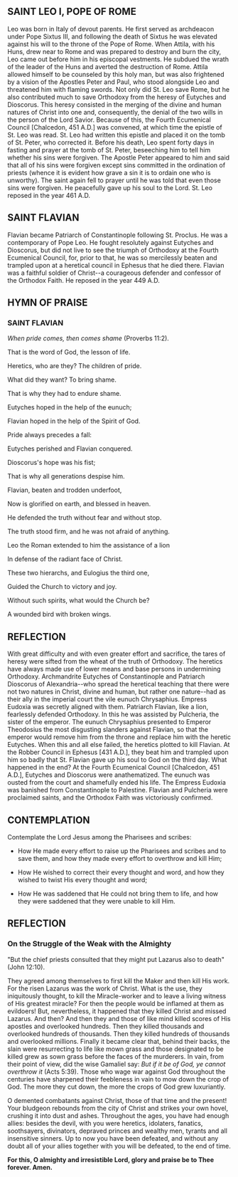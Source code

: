 ## SAINT LEO I, POPE OF ROME

Leo was born in Italy of devout parents. He first served as archdeacon under Pope Sixtus III, and following the death of Sixtus he was elevated against his will to the throne of the Pope of Rome. When Attila, with his Huns, drew near to Rome and was prepared to destroy and burn the city, Leo came out before him in his episcopal vestments. He subdued the wrath of the leader of the Huns and averted the destruction of Rome. Attila allowed himself to be counseled by this holy man, but was also frightened by a vision of the Apostles Peter and Paul, who stood alongside Leo and threatened him with flaming swords. Not only did St. Leo save Rome, but he also contributed much to save Orthodoxy from the heresy of Eutyches and Dioscorus. This heresy consisted in the merging of the divine and human natures of Christ into one and, consequently, the denial of the two wills in the person of the Lord Savior. Because of this, the Fourth Ecumenical Council [Chalcedon, 451 A.D.] was convened, at which time the epistle of St. Leo was read. St. Leo had written this epistle and placed it on the tomb of St. Peter, who corrected it. Before his death, Leo spent forty days in fasting and prayer at the tomb of St. Peter, beseeching him to tell him whether his sins were forgiven. The Apostle Peter appeared to him and said that all of his sins were forgiven except sins committed in the ordination of priests (whence it is evident how grave a sin it is to ordain one who is unworthy). The saint again fell to prayer until he was told that even those sins were forgiven. He peacefully gave up his soul to the Lord. St. Leo reposed in the year 461 A.D.

  

## SAINT FLAVIAN

Flavian became Patriarch of Constantinople following St. Proclus. He was a contemporary of Pope Leo. He fought resolutely against Eutyches and Dioscorus, but did not live to see the triumph of Orthodoxy at the Fourth Ecumenical Council, for, prior to that, he was so mercilessly beaten and trampled upon at a heretical council in Ephesus that he died there. Flavian was a faithful soldier of Christ--a courageous defender and confessor of the Orthodox Faith. He reposed in the year 449 A.D.

  

## HYMN OF PRAISE

### SAINT FLAVIAN

*When pride comes, then comes shame* (Proverbs 11:2).

That is the word of God, the lesson of life.

Heretics, who are they? The children of pride.

What did they want? To bring shame.

That is why they had to endure shame.

Eutyches hoped in the help of the eunuch;

Flavian hoped in the help of the Spirit of God.

Pride always precedes a fall:

Eutyches perished and Flavian conquered.

Dioscorus's hope was his fist;

That is why all generations despise him.

Flavian, beaten and trodden underfoot,

Now is glorified on earth, and blessed in heaven.

He defended the truth without fear and without stop.

The truth stood firm, and he was not afraid of anything.

Leo the Roman extended to him the assistance of a lion

In defense of the radiant face of Christ.

These two hierarchs, and Eulogius the third one,

Guided the Church to victory and joy.

Without such spirits, what would the Church be?

A wounded bird with broken wings.

  

## REFLECTION

With great difficulty and with even greater effort and sacrifice, the tares of heresy were sifted from the wheat of the truth of Orthodoxy. The heretics have always made use of lower means and base persons in undermining Orthodoxy. Archmandrite Eutyches of Constantinople and Patriarch Dioscorus of Alexandria--who spread the heretical teaching that there were not two natures in Christ, divine and human, but rather one nature--had as their ally in the imperial court the vile eunuch Chrysaphius. Empress Eudoxia was secretly aligned with them. Patriarch Flavian, like a lion, fearlessly defended Orthodoxy. In this he was assisted by Pulcheria, the sister of the emperor. The eunuch Chrysaphius presented to Emperor Theodosius the most disgusting slanders against Flavian, so that the emperor would remove him from the throne and replace him with the heretic Eutyches. When this and all else failed, the heretics plotted to kill Flavian. At the Robber Council in Ephesus [431 A.D.], they beat him and trampled upon him so badly that St. Flavian gave up his soul to God on the third day. What happened in the end? At the Fourth Ecumenical Council [Chalcedon, 451 A.D.], Eutyches and Dioscorus were anathematized. The eunuch was ousted from the court and shamefully ended his life. The Empress Eudoxia was banished from Constantinople to Palestine. Flavian and Pulcheria were proclaimed saints, and the Orthodox Faith was victoriously confirmed.

  

## CONTEMPLATION

Contemplate the Lord Jesus among the Pharisees and scribes:

- How He made every effort to raise up the Pharisees and scribes and to save them, and how they made every effort to overthrow and kill Him;

- How He wished to correct their every thought and word, and how they wished to twist His every thought and word;

- How He was saddened that He could not bring them to life, and how they were saddened that they were unable to kill Him.

  

## REFLECTION

### On the Struggle of the Weak with the Almighty

"But the chief priests consulted that they might put Lazarus also to death" (John 12:10).

They agreed among themselves to first kill the Maker and then kill His work. For the risen Lazarus was the work of Christ. What is the use, they iniquitously thought, to kill the Miracle-worker and to leave a living witness of His greatest miracle? For then the people would be inflamed at them as evildoers! But, nevertheless, it happened that they killed Christ and missed Lazarus. And then? And then they and those of like mind killed scores of His apostles and overlooked hundreds. Then they killed thousands and overlooked hundreds of thousands. Then they killed hundreds of thousands and overlooked millions. Finally it became clear that, behind their backs, the slain were resurrecting to life like mown grass and those designated to be killed grew as sown grass before the faces of the murderers. In vain, from their point of view, did the wise Gamaliel say: *But if it be of God, ye cannot overthrow it* (Acts 5:39). Those who wage war against God throughout the centuries have sharpened their feebleness in vain to mow down the crop of God. The more they cut down, the more the crops of God grew luxuriantly.

O demented combatants against Christ, those of that time and the present! Your bludgeon rebounds from the city of Christ and strikes your own hovel, crushing it into dust and ashes. Throughout the ages, you have had enough allies: besides the devil, with you were heretics, idolaters, fanatics, soothsayers, divinators, depraved princes and wealthy men, tyrants and all insensitive sinners. Up to now you have been defeated, and without any doubt all of your allies together with you will be defeated, to the end of time.

**For this, O almighty and irresistible Lord, glory and praise be to Thee forever. Amen.**
